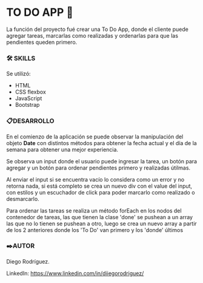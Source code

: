 
# TO DO APP 📝

La función del proyecto fué crear una To Do App, donde el cliente puede agregar tareas, marcarlas como realizadas y ordenarlas para que las pendientes queden primero.

### 🛠 SKILLS
Se utilizó:
 - HTML
 - CSS flexbox
 - JavaScript
 - Bootstrap

### 📋DESARROLLO

En el comienzo de la aplicación se puede observar la manipulación del objeto **Date** con distintos métodos para obtener la fecha actual y el día de la semana para obtener una mejor experiencia.

Se observa un input donde el usuario puede ingresar la tarea, un botón para agregar y un botón para ordenar pendientes primero y realizadas útilmas.

Al enviar el input si se encuentra vacío lo considera como un error y no retorna nada, si está completo se crea un nuevo div con el value del input, con estilos y un escuchador de click para poder marcarlo como realizado o desmarcarlo.

Para ordenar las tareas se realiza un método forEach en los nodos del contenedor de tareas, las que tienen la clase 'done' se pushean a un array  las que no lo tienen se pushean a otro, luego se crea un nuevo array a partir de los 2 anteriores donde los 'To Do' van primero y los 'donde' últimos

### ✒️AUTOR
Diego Rodríguez.

LinkedIn: https://www.linkedin.com/in/diiegorodriguez/
